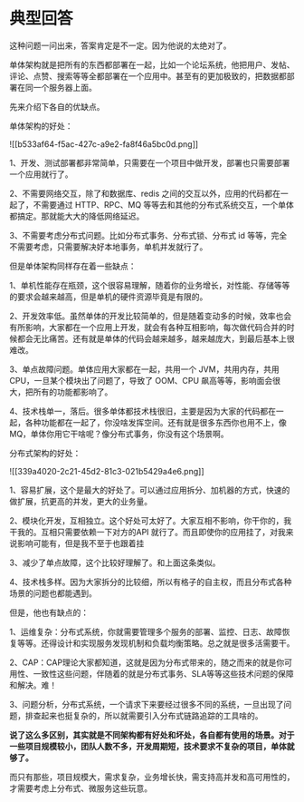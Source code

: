 # 典型回答


这种问题一问出来，答案肯定是不一定。因为他说的太绝对了。



单体架构就是把所有的东西都部署在一起，比如一个论坛系统，他把用户、发帖、评论、点赞、搜索等等全都部署在一个应用中。甚至有的更加极致的，把数据都部署在同一个服务器上面。



先来介绍下各自的优缺点。



单体架构的好处：



![[b533af64-f5ac-427c-a9e2-fa8f46a5bc0d.png]]



1、开发、测试部署都非常简单，只需要在一个项目中做开发，部署也只需要部署一个应用就行了。

2、不需要网络交互，除了和数据库、redis 之间的交互以外，应用的代码都在一起了，不需要通过 HTTP、RPC、MQ 等等去和其他的分布式系统交互，一个单体都搞定。那就能大大的降低网络延迟。

3、不需要考虑分布式问题。比如分布式事务、分布式锁、分布式 id 等等，完全不需要考虑，只需要解决好本地事务，单机并发就行了。



但是单体架构同样存在着一些缺点：

1、单机性能存在瓶颈，这个很容易理解，随着你的业务增长，对性能、存储等等的要求会越来越高，但是单机的硬件资源毕竟是有限的。

2、开发效率低。虽然单体的开发比较简单的，但是随着变动多的时候，效率也会有所影响，大家都在一个应用上开发，就会有各种互相影响，每次做代码合并的时候都会无比痛苦。还有就是单体的代码会越来越多，越来越庞大，到最后基本上很难改。

3、单点故障问题。单体应用大家都在一起，共用一个 JVM，共用内存，共用 CPU，一旦某个模块出了问题了，导致了 OOM、CPU 飙高等等，影响面会很大，把所有的功能都影响了。

4、技术栈单一，落后。很多单体都技术栈很旧，主要是因为大家的代码都在一起，各种功能都在一起了，你没啥发挥空间。还有就是很多东西你也用不上，像 MQ，单体你用它干啥呢？像分布式事务，你没有这个场景啊。



分布式架构的好处：



![[339a4020-2c21-45d2-81c3-021b5429a4e6.png]]



1、容易扩展，这个是最大的好处了。可以通过应用拆分、加机器的方式，快速的做扩展，抗更高的并发，更大的业务量。

2、模块化开发，互相独立。这个好处可太好了。大家互相不影响，你干你的，我干我的。互相只需要依赖一下对方的API 就行了。而且即使你的应用挂了，对我来说影响可能有，但是我不至于也跟着挂

3、减少了单点故障，这个比较好理解了。和上面这条类似。

4、技术栈多样。因为大家拆分的比较细，所以有格子的自主权，而且分布式各种场景的问题也都能遇到。



但是，他也有缺点的：

1、运维复杂：分布式系统，你就需要管理多个服务的部署、监控、日志、故障恢复等等。还得设计和实现服务发现机制和负载均衡策略。总之就是很多活需要干。

2、CAP：CAP理论大家都知道，这就是因为分布式带来的，随之而来的就是你可用性、一致性这些问题，伴随着的就是分布式事务、SLA等等这些技术问题的保障和解决。难！

3、问题分析，分布式系统，一个请求下来要经过很多不同的系统，一旦出现了问题，排查起来也挺复杂的，所以就需要引入分布式链路追踪的工具啥的。



**说了这么多区别，其实就是不同架构都有好处和坏处，各自都有使用的场景。对于一些项目规模较小，团队人数不多，开发周期短，技术要求不复杂的项目，单体就够了。**



而只有那些，项目规模大，需求复杂，业务增长快，需支持高并发和高可用性的，才需要考虑上分布式、微服务这些玩意。









